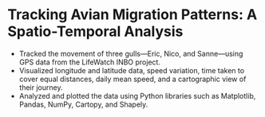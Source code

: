 # Tracking Avian Migration Patterns: A Spatio-Temporal Analysis
- Tracked the movement of three gulls—Eric, Nico, and Sanne—using GPS data from the LifeWatch INBO project.
- Visualized longitude and latitude data, speed variation, time taken to cover equal distances, daily mean speed, and a cartographic view of their journey.
- Analyzed and plotted the data using Python libraries such as Matplotlib, Pandas, NumPy, Cartopy, and Shapely.
